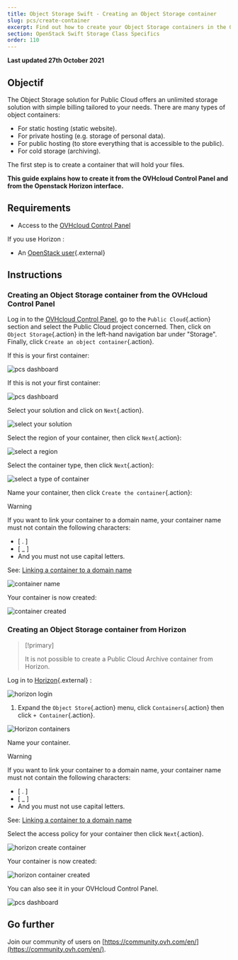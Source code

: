 ```yaml
---
title: Object Storage Swift - Creating an Object Storage container
slug: pcs/create-container
excerpt: Find out how to create your Object Storage containers in the OVHcloud Control Panel
section: OpenStack Swift Storage Class Specifics
order: 110
---
```


**Last updated 27th October 2021**

## Objectif

The Object Storage solution for Public Cloud offers an unlimited storage solution with simple billing tailored to your needs. There are many types of object containers:

- For static hosting (static website).
- For private hosting (e.g. storage of personal data).
- For public hosting (to store everything that is accessible to the public).
- For cold storage (archiving).

The first step is to create a container that will hold your files.

**This guide explains how to create it from the OVHcloud Control Panel and from the Openstack Horizon interface.**

## Requirements

- Access to the [OVHcloud Control Panel](https://www.ovh.com/auth/?action=gotomanager&from=https://www.ovh.co.uk/&ovhSubsidiary=GB)

If you use Horizon :

- An [OpenStack user](https://docs.ovh.com/gb/en/public-cloud/creation-and-deletion-of-openstack-user/){.external}

## Instructions

### Creating an Object Storage container from the OVHcloud Control Panel

Log in to the [OVHcloud Control Panel](https://www.ovh.com/auth/?action=gotomanager&from=https://www.ovh.co.uk/&ovhSubsidiary=GB), go to the `Public Cloud`{.action} section and select the Public Cloud project concerned. Then, click on `Object Storage`{.action} in the left-hand navigation bar under "Storage".
Finally, click `Create an object container`{.action}.

If this is your first container:

![pcs dashboard](images/create-container-20211005102334181.png)

If this is not your first container:

![pcs dashboard](images/create-container-20211005115040834.png)

Select your solution and click on `Next`{.action}.

![select your solution](images/create-container-20211005110710249.png)

Select the region of your container, then click `Next`{.action}:

![select a region](images/create-container-20211005110859551.png)

Select the container type, then click `Next`{.action}:

![select a type of container](images/create-container-20211005111542718.png)

Name your container, then click `Create the container`{.action}:

> [!warning]
>
> If you want to link your container to a domain name, your container name must not contain the following characters:
>
> - [ . ]  
> - [ _ ]  
> - And you must not use capital letters.  
>  
> See: [Linking a container to a domain name](https://docs.ovh.com/gb/en/storage/pcs/link-domain/)
>

![container name](images/create-container-20211005111805966.png)

Your container is now created:

![container created](images/create-container-20211005112013807.png)

### Creating an Object Storage container from Horizon

> [!primary]
>
> It is not possible to create a Public Cloud Archive container from Horizon.
>

Log in to [Horizon](https://horizon.cloud.ovh.net){.external} :

![horizon login](images/create-container-20211005155245752.png)

1. Expand the `Object Store`{.action} menu, click `Containers`{.action} then click `+ Container`{.action}.

![Horizon containers](images/create-container-20211005155704887.png)

Name your container.

> [!warning]
>
> If you want to link your container to a domain name, your container name must not contain the following characters:
>
> - [ . ]  
> - [ _ ]  
> - And you must not use capital letters.  
>  
> See: [Linking a container to a domain name](https://docs.ovh.com/gb/en/storage/pcs/link-domain/)
>

Select the access policy for your container then click `Next`{.action}.

![horizon create container](images/create-container-20211005155824902.png)

Your container is now created:

![horizon container created](images/create-container-20211005155936971.png)

You can also see it in your OVHcloud Control Panel.

![pcs dashboard](images/create-container-20211005160503200.png)

## Go further

Join our community of users on [https://community.ovh.com/en/](https://community.ovh.com/en/).
